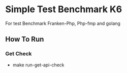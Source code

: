 
# Simple Test Benchmark K6
For test Benchmark Franken-Php, Php-fmp and golang

## How To Run
### Get Check
- make run-get-api-check